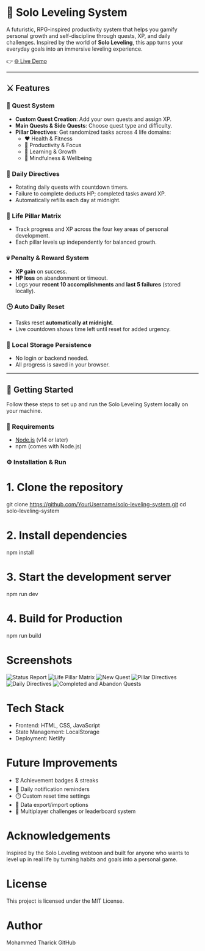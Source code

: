 # 🌌 Solo Leveling System

A futuristic, RPG-inspired productivity system that helps you gamify personal growth and self-discipline through quests, XP, and daily challenges. Inspired by the world of **Solo Leveling**, this app turns your everyday goals into an immersive leveling experience.

👉 [🌐 Live Demo](https://solo-leveling-system.netlify.app/)

---

## ⚔️ Features

### 🎯 Quest System
- **Custom Quest Creation**: Add your own quests and assign XP.
- **Main Quests & Side Quests**: Choose quest type and difficulty.
- **Pillar Directives**: Get randomized tasks across 4 life domains:
  - ❤️ Health & Fitness
  - 🚀 Productivity & Focus
  - 🧠 Learning & Growth
  - 🧘 Mindfulness & Wellbeing

### 📆 Daily Directives
- Rotating daily quests with countdown timers.
- Failure to complete deducts HP; completed tasks award XP.
- Automatically refills each day at midnight.

### 🧠 Life Pillar Matrix
- Track progress and XP across the four key areas of personal development.
- Each pillar levels up independently for balanced growth.

### 💀 Penalty & Reward System
- **XP gain** on success.
- **HP loss** on abandonment or timeout.
- Logs your **recent 10 accomplishments** and **last 5 failures** (stored locally).

### 🕒 Auto Daily Reset
- Tasks reset **automatically at midnight**.
- Live countdown shows time left until reset for added urgency.

### 💾 Local Storage Persistence
- No login or backend needed.
- All progress is saved in your browser.

---

## 🚀 Getting Started

Follow these steps to set up and run the Solo Leveling System locally on your machine.

### 🔧 Requirements

- [Node.js](https://nodejs.org/) (v14 or later)
- npm (comes with Node.js)

### ⚙️ Installation & Run

# 1. Clone the repository
git clone https://github.com/YourUsername/solo-leveling-system.git
cd solo-leveling-system

# 2. Install dependencies
npm install

# 3. Start the development server
npm run dev

# 4. Build for Production
npm run build

# Screenshots

![Status Report](status-report.png)
![Life Pillar Matrix](life-pillar-matrix.png)
![New Quest](new-quest-directive.png)
![Pillar Directives](pillar-directives.png)
![Daily Directives](daily-directives.png)
![Completed and Abandon Quests](last.png)


# Tech Stack
- Frontend: HTML, CSS, JavaScript
- State Management: LocalStorage
- Deployment: Netlify

# Future Improvements
- 🎖️ Achievement badges & streaks
- 🔔 Daily notification reminders
- ⏱️ Custom reset time settings
- 🔄 Data export/import options
- 🤝 Multiplayer challenges or leaderboard system

# Acknowledgements
Inspired by the Solo Leveling webtoon and built for anyone who wants to level up in real life by turning habits and goals into a personal game.

# License
This project is licensed under the MIT License.

# Author
Mohammed Tharick
GitHub
